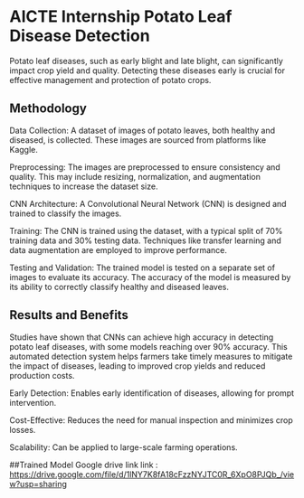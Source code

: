# AICTE Internship Potato Leaf Disease Detection
Potato leaf diseases, such as early blight and late blight, can significantly impact crop yield and quality. Detecting these diseases early is crucial for effective management and protection of potato crops.

## Methodology
Data Collection: A dataset of images of potato leaves, both healthy and diseased, is collected. These images are sourced from platforms like Kaggle.

Preprocessing: The images are preprocessed to ensure consistency and quality. This may include resizing, normalization, and augmentation techniques to increase the dataset size.

CNN Architecture: A Convolutional Neural Network (CNN) is designed and trained to classify the images.

Training: The CNN is trained using the dataset, with a typical split of 70% training data and 30% testing data. Techniques like transfer learning and data augmentation are employed to improve performance.

Testing and Validation: The trained model is tested on a separate set of images to evaluate its accuracy. The accuracy of the model is measured by its ability to correctly classify healthy and diseased leaves.

## Results and Benefits
Studies have shown that CNNs can achieve high accuracy in detecting potato leaf diseases, with some models reaching over 90% accuracy. This automated detection system helps farmers take timely measures to mitigate the impact of diseases, leading to improved crop yields and reduced production costs.

Early Detection: Enables early identification of diseases, allowing for prompt intervention.

Cost-Effective: Reduces the need for manual inspection and minimizes crop losses.

Scalability: Can be applied to large-scale farming operations.

##Trained Model Google drive link
link : https://drive.google.com/file/d/1lNY7K8fA18cFzzNYJTC0R_6XpO8PJQb_/view?usp=sharing
